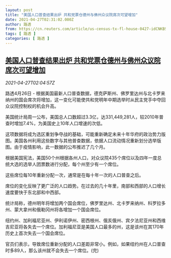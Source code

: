 ```yaml
---
layout: post
title: "美国人口普查结果出炉 共和党票仓德州与佛州众议院席次可望增加"
date: 2021-04-27T02:31:02.000Z
author: 路透
from: https://cn.reuters.com/article/us-census-tx-fl-house-0427-idCNKBS2CE056
tags: [ 路透 ]
categories: [ 路透 ]
---
```

<!--1619490662000-->
[美国人口普查结果出炉 共和党票仓德州与佛州众议院席次可望增加](https://cn.reuters.com/article/us-census-tx-fl-house-0427-idCNKBS2CE056)
------

<div>
<div><i>2021-04-27T02:04:57Z</i></div><p>路透4月26日 - 根据美国最新人口普查数据，德克萨斯州、佛罗里达州与北卡罗来纳州的国会席次将增加，这一变化可能使共和党明年中期选举时从民主党手中夺回众议院控制权的机会升高。</p><p>美国统计局周一公布，美国总人口数超过3.3亿，达331,449,281人，较2010年普查时增加7.4%，为美国史上10年人口增速的次低。</p><p>这项数据将成为选区重划争夺战的基础，可能重新确定未来十年华府的政治势力版图。美国各州利用这些数字与其他普查数据，依据人口流动情况重新划分选举版图。由于疫情影响，此一数据的公布推迟了几个月。</p><p>根据美国宪法，美国50个州根据各州人口，对众议院435个席位以及四年一度总统大选的选举人团票数进行分配，每个州至少有一个席位。</p><p>这些席位每10年重新分配一次，通常是在每十年一次的人口普查之后。</p><p>席位的变化反映了更广泛的人口趋势。在过去的几十年里，南部和西部的人口增长速度要快于东北部和中西部。</p><p>统计局称，德州明年将增加两个国会席位，佛罗里达州、北卡罗来纳州、科罗拉多州、蒙大拿州和俄勒冈州将各增加一个国会席位。</p><p>纽约州、加利福尼亚州、伊利诺伊州、密西根州、俄亥俄州、宾夕法尼亚州和西维吉尼亚将各失去一个席位。加利福尼亚是美国人口最多的州，这是该州在其170年历史上首次失去一个国会席位。</p><p>官员们表示，导致席位重新分配的人口差距非常小。例如，如果纽约州在人口普查时多89人，那么该州就不会失去一个席位。(完)</p>
</div>

